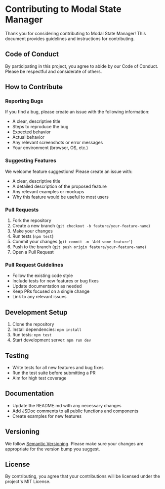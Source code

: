 # Contributing to Modal State Manager

Thank you for considering contributing to Modal State Manager! This document provides guidelines and instructions for contributing.

## Code of Conduct

By participating in this project, you agree to abide by our Code of Conduct. Please be respectful and considerate of others.

## How to Contribute

### Reporting Bugs

If you find a bug, please create an issue with the following information:

- A clear, descriptive title
- Steps to reproduce the bug
- Expected behavior
- Actual behavior
- Any relevant screenshots or error messages
- Your environment (browser, OS, etc.)

### Suggesting Features

We welcome feature suggestions! Please create an issue with:

- A clear, descriptive title
- A detailed description of the proposed feature
- Any relevant examples or mockups
- Why this feature would be useful to most users

### Pull Requests

1. Fork the repository
2. Create a new branch (`git checkout -b feature/your-feature-name`)
3. Make your changes
4. Run tests (`npm test`)
5. Commit your changes (`git commit -m 'Add some feature'`)
6. Push to the branch (`git push origin feature/your-feature-name`)
7. Open a Pull Request

### Pull Request Guidelines

- Follow the existing code style
- Include tests for new features or bug fixes
- Update documentation as needed
- Keep PRs focused on a single change
- Link to any relevant issues

## Development Setup

1. Clone the repository
2. Install dependencies: `npm install`
3. Run tests: `npm test`
4. Start development server: `npm run dev`

## Testing

- Write tests for all new features and bug fixes
- Run the test suite before submitting a PR
- Aim for high test coverage

## Documentation

- Update the README.md with any necessary changes
- Add JSDoc comments to all public functions and components
- Create examples for new features

## Versioning

We follow [Semantic Versioning](https://semver.org/). Please make sure your changes are appropriate for the version bump you suggest.

## License

By contributing, you agree that your contributions will be licensed under the project's MIT License. 